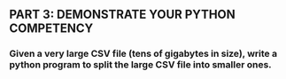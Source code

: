 ## PART 3: DEMONSTRATE YOUR PYTHON COMPETENCY

### Given a very large CSV file (tens of gigabytes in size), write a python program to split the large CSV file into smaller ones.
